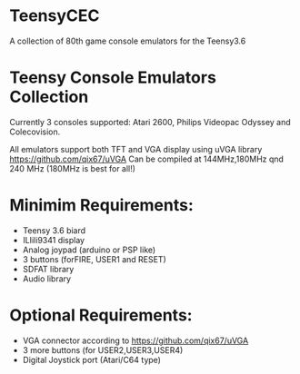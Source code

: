 # TeensyCEC
A collection of 80th game console emulators for the Teensy3.6

# Teensy Console Emulators Collection
Currently 3 consoles supported:
Atari 2600, Philips Videopac Odyssey and Colecovision.

All emulators support both TFT and VGA display using uVGA library https://github.com/qix67/uVGA
Can be compiled at 144MHz,180MHz qnd 240 MHz (180MHz is best for all!)


# Minimim Requirements:
- Teensy 3.6 biard
- ILIili9341 display
- Analog joypad (arduino or PSP like)
- 3 buttons (forFIRE, USER1 and RESET)
- SDFAT library
- Audio library 

# Optional Requirements:
- VGA connector according to https://github.com/qix67/uVGA
- 3 more buttons (for USER2,USER3,USER4)
- Digital Joystick port (Atari/C64 type)
